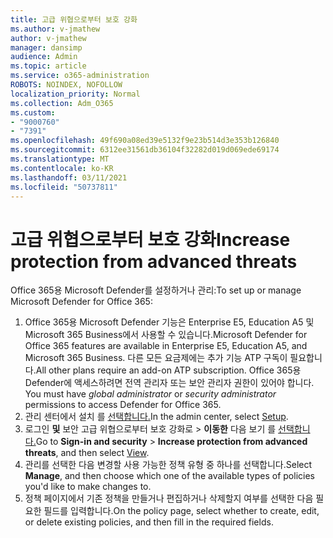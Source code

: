 ```yaml
---
title: 고급 위협으로부터 보호 강화
ms.author: v-jmathew
author: v-jmathew
manager: dansimp
audience: Admin
ms.topic: article
ms.service: o365-administration
ROBOTS: NOINDEX, NOFOLLOW
localization_priority: Normal
ms.collection: Adm_O365
ms.custom:
- "9000760"
- "7391"
ms.openlocfilehash: 49f690a08ed39e5132f9e23b514d3e353b126840
ms.sourcegitcommit: 6312ee31561db36104f32282d019d069ede69174
ms.translationtype: MT
ms.contentlocale: ko-KR
ms.lasthandoff: 03/11/2021
ms.locfileid: "50737811"
---
```

# <a name="increase-protection-from-advanced-threats"></a><span data-ttu-id="fdf38-102">고급 위협으로부터 보호 강화</span><span class="sxs-lookup"><span data-stu-id="fdf38-102">Increase protection from advanced threats</span></span>

<span data-ttu-id="fdf38-103">Office 365용 Microsoft Defender를 설정하거나 관리:</span><span class="sxs-lookup"><span data-stu-id="fdf38-103">To set up or manage Microsoft Defender for Office 365:</span></span>

1. <span data-ttu-id="fdf38-104">Office 365용 Microsoft Defender 기능은 Enterprise E5, Education A5 및 Microsoft 365 Business에서 사용할 수 있습니다.</span><span class="sxs-lookup"><span data-stu-id="fdf38-104">Microsoft Defender for Office 365 features are available in Enterprise E5, Education A5, and Microsoft 365 Business.</span></span> <span data-ttu-id="fdf38-105">다른 모든 요금제에는 추가 기능 ATP 구독이 필요합니다.</span><span class="sxs-lookup"><span data-stu-id="fdf38-105">All other plans require an add-on ATP subscription.</span></span> <span data-ttu-id="fdf38-106">Office 365용 Defender에 액세스하려면 전역 관리자 또는 보안 관리자 권한이 있어야 합니다.  </span><span class="sxs-lookup"><span data-stu-id="fdf38-106">You must have *global administrator* or *security administrator* permissions to access Defender for Office 365.</span></span>
2. <span data-ttu-id="fdf38-107">관리 센터에서 설치 를 [선택합니다.](https://go.microsoft.com/fwlink/p/?linkid=2075721)</span><span class="sxs-lookup"><span data-stu-id="fdf38-107">In the admin center, select [Setup](https://go.microsoft.com/fwlink/p/?linkid=2075721).</span></span>
3. <span data-ttu-id="fdf38-108">로그인 **및** 보안 고급 위협으로부터 보호 강화로  >  **이동한** 다음 보기 를 [선택합니다.](https://go.microsoft.com/fwlink/?linkid=2109302)</span><span class="sxs-lookup"><span data-stu-id="fdf38-108">Go to **Sign-in and security** > **Increase protection from advanced threats**, and then select [View](https://go.microsoft.com/fwlink/?linkid=2109302).</span></span>
4. <span data-ttu-id="fdf38-109">관리를 선택한 다음 변경할 사용 가능한 정책 유형 중 하나를 선택합니다.</span><span class="sxs-lookup"><span data-stu-id="fdf38-109">Select **Manage**, and then choose which one of the available types of policies you'd like to make changes to.</span></span>
5. <span data-ttu-id="fdf38-110">정책 페이지에서 기존 정책을 만들거나 편집하거나 삭제할지 여부를 선택한 다음 필요한 필드를 입력합니다.</span><span class="sxs-lookup"><span data-stu-id="fdf38-110">On the policy page, select whether to create, edit, or delete existing policies, and then fill in the required fields.</span></span>

